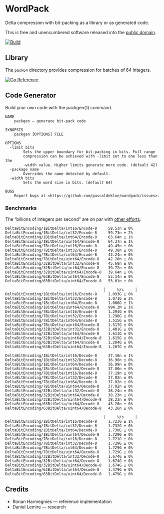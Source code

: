 # WordPack

Delta compression with bit-packing as a library or as generated code.

This is free and unencumbered software released into the
[public domain](http://creativecommons.org/publicdomain/zero/1.0).

[![Build](https://github.com/pascaldekloe/wordpack/actions/workflows/go.yml/badge.svg)](https://github.com/pascaldekloe/wordpack/actions/workflows/go.yml)


## Library

The `pack64` directory provides compression for batches of 64 integers.

[![Go Reference](https://pkg.go.dev/badge/github.com/pascaldekloe/wordpack.svg)](https://pkg.go.dev/github.com/pascaldekloe/wordpack/pack64)


## Code Generator

Build your own code with the packgen(1) command.

```
NAME
	packgen — generate bit-pack code

SYNOPSIS
	packgen [OPTIONS] FILE

OPTIONS
  -limit bits
    	Sets the upper boundary for bit-packing in bits. Full range
    	compression can be achieved with -limit set to one less than the
    	-width value. Higher limits generate more code. (default 42)
  -package name
    	Overrides the name detected by default.
  -width bits
    	Sets the word size in bits. (default 64)

BUGS
	Report bugs at <https://github.com/pascaldekloe/wordpack/issues>.
```


### Benchmarks

The “billions of integers per second” are on par with
[other efforts](https://lemire.me/blog/2012/09/12/fast-integer-compression-decoding-billions-of-integers-per-second/).

```
DeltaBitEncoding/1BitDelta/int16/Encode-8     58.53n ± 0%
DeltaBitEncoding/1BitDelta/int32/Encode-8     59.73n ± 2%
DeltaBitEncoding/1BitDelta/int64/Encode-8     63.64n ± 1%
DeltaBitEncoding/1BitDelta/uint64/Encode-8    64.37n ± 1%
DeltaBitEncoding/7BitDelta/int16/Encode-8     49.45n ± 0%
DeltaBitEncoding/7BitDelta/int32/Encode-8     49.38n ± 0%
DeltaBitEncoding/7BitDelta/int64/Encode-8     42.24n ± 0%
DeltaBitEncoding/7BitDelta/uint64/Encode-8    42.20n ± 0%
DeltaBitEncoding/32BitDelta/int32/Encode-8    45.68n ± 0%
DeltaBitEncoding/32BitDelta/int64/Encode-8    39.72n ± 0%
DeltaBitEncoding/32BitDelta/uint64/Encode-8   39.64n ± 0%
DeltaBitEncoding/63BitDelta/int64/Encode-8    53.14n ± 0%
DeltaBitEncoding/63BitDelta/uint64/Encode-8   53.01n ± 0%

                                            │     ℕ/s     │
DeltaBitEncoding/1BitDelta/int16/Encode-8     1.093G ± 0%
DeltaBitEncoding/1BitDelta/int32/Encode-8     1.071G ± 2%
DeltaBitEncoding/1BitDelta/int64/Encode-8     1.006G ± 1%
DeltaBitEncoding/1BitDelta/uint64/Encode-8    994.2M ± 1%
DeltaBitEncoding/7BitDelta/int16/Encode-8     1.294G ± 0%
DeltaBitEncoding/7BitDelta/int32/Encode-8     1.296G ± 0%
DeltaBitEncoding/7BitDelta/int64/Encode-8     1.515G ± 0%
DeltaBitEncoding/7BitDelta/uint64/Encode-8    1.517G ± 0%
DeltaBitEncoding/32BitDelta/int32/Encode-8    1.401G ± 0%
DeltaBitEncoding/32BitDelta/int64/Encode-8    1.611G ± 0%
DeltaBitEncoding/32BitDelta/uint64/Encode-8   1.615G ± 0%
DeltaBitEncoding/63BitDelta/int64/Encode-8    1.204G ± 0%
DeltaBitEncoding/63BitDelta/uint64/Encode-8   1.207G ± 0%
```

```
DeltaBitEncoding/1BitDelta/int16/Decode-8     37.16n ± 1%
DeltaBitEncoding/1BitDelta/int32/Decode-8     36.96n ± 0%
DeltaBitEncoding/1BitDelta/int64/Decode-8     36.99n ± 0%
DeltaBitEncoding/1BitDelta/uint64/Decode-8    37.00n ± 0%
DeltaBitEncoding/7BitDelta/int16/Decode-8     37.19n ± 0%
DeltaBitEncoding/7BitDelta/int32/Decode-8     37.02n ± 0%
DeltaBitEncoding/7BitDelta/int64/Decode-8     37.02n ± 0%
DeltaBitEncoding/7BitDelta/uint64/Decode-8    37.02n ± 0%
DeltaBitEncoding/32BitDelta/int32/Decode-8    38.24n ± 0%
DeltaBitEncoding/32BitDelta/int64/Decode-8    38.23n ± 0%
DeltaBitEncoding/32BitDelta/uint64/Decode-8   38.23n ± 0%
DeltaBitEncoding/63BitDelta/int64/Decode-8    43.26n ± 0%
DeltaBitEncoding/63BitDelta/uint64/Decode-8   43.26n ± 0%

                                            │     ℕ/s     │
DeltaBitEncoding/1BitDelta/int16/Decode-8     1.723G ± 1%
DeltaBitEncoding/1BitDelta/int32/Decode-8     1.732G ± 0%
DeltaBitEncoding/1BitDelta/int64/Decode-8     1.730G ± 0%
DeltaBitEncoding/1BitDelta/uint64/Decode-8    1.729G ± 0%
DeltaBitEncoding/7BitDelta/int16/Decode-8     1.721G ± 0%
DeltaBitEncoding/7BitDelta/int32/Decode-8     1.729G ± 0%
DeltaBitEncoding/7BitDelta/int64/Decode-8     1.729G ± 0%
DeltaBitEncoding/7BitDelta/uint64/Decode-8    1.729G ± 0%
DeltaBitEncoding/32BitDelta/int32/Decode-8    1.674G ± 0%
DeltaBitEncoding/32BitDelta/int64/Decode-8    1.674G ± 0%
DeltaBitEncoding/32BitDelta/uint64/Decode-8   1.674G ± 0%
DeltaBitEncoding/63BitDelta/int64/Decode-8    1.479G ± 0%
DeltaBitEncoding/63BitDelta/uint64/Decode-8   1.479G ± 0%
```


## Credits

* Ronan Harmegnies — reference implementation
* Daniel Lemire — research

